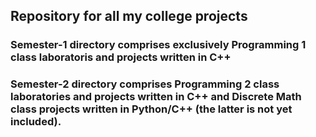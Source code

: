 ## Repository for all my college projects 
### Semester-1 directory comprises exclusively Programming 1 class laboratoris and projects written in C++
### Semester-2 directory comprises Programming 2 class laboratories and projects written in C++ and Discrete Math class projects written in Python/C++ (the latter is not yet included).



